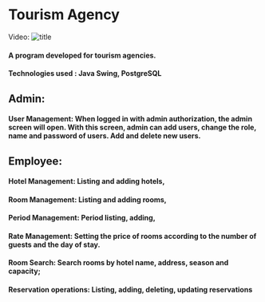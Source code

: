 
# Tourism Agency

Video: ![title](https://github.com/TalhaTopaloglu/TourismAgency/issues/1)

#### A program developed for tourism agencies.
#### Technologies used : Java Swing, PostgreSQL 


## Admin:
#### User Management: When logged in with admin authorization, the admin screen will open. With this screen, admin can add users, change the role, name and password of users. Add and delete new users.

## Employee:
#### Hotel Management: Listing and adding hotels,
#### Room Management: Listing and adding rooms,
#### Period Management: Period listing, adding,
#### Rate Management: Setting the price of rooms according to the number of guests and the day of stay.  
#### Room Search: Search rooms by hotel name, address, season and capacity;
#### Reservation operations: Listing, adding, deleting, updating reservations

